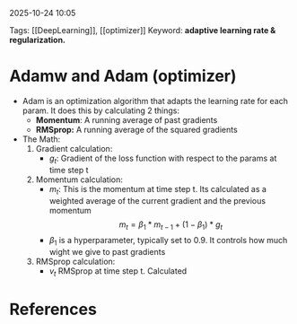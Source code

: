 2025-10-24 10:05


Tags: [[DeepLearning]], [[optimizer]]
Keyword: **adaptive learning rate & regularization.**

# Adamw and Adam (optimizer)

- Adam is an optimization algorithm that adapts the learning rate for each param. It does this by calculating 2 things:
	- **Momentum**: A running average of past gradients
	- **RMSprop:** A running average of the squared gradients
- The Math:
	1. Gradient calculation: 
		- $g_t$: Gradient of the loss function with respect to the params at time step t
	2. Momentum calculation:
		- $m_t$: This is the momentum at time step t. Its calculated as a weighted average of the current gradient and the previous momentum
		$$m_t = \beta_1 * m_{t-1} + (1-\beta_1) * g_t $$
		- $\beta_1$ is a hyperparameter, typically set to 0.9. It controls how much wight we give to past gradients 
	3. RMSprop calculation: 
		- $v_t$ RMSprop at time step t. Calculated 
# References
